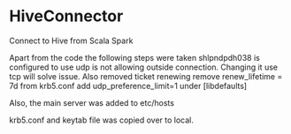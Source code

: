# HiveConnector
Connect to Hive from Scala Spark

Apart from the code the following steps were taken
shlpndpdh038 is configured to use udp is not allowing outside connection.
Changing it use tcp will solve issue. Also removed ticket renewing
remove renew_lifetime = 7d from krb5.conf
add udp_preference_limit=1 under [libdefaults]

Also, the main server was added to etc/hosts

krb5.conf and keytab file was copied over to local.
